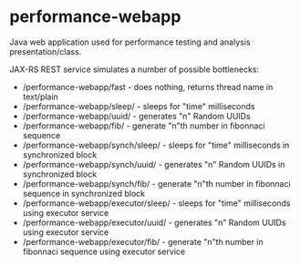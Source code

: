 performance-webapp
==================

Java web application used for performance testing and analysis presentation/class.

JAX-RS REST service simulates a number of possible bottlenecks:

* /performance-webapp/fast - does nothing, returns thread name in text/plain
* /performance-webapp/sleep/<time> - sleeps for "time" milliseconds
* /performance-webapp/uuid/<n> - generates "n" Random UUIDs
* /performance-webapp/fib/<n> - generate "n"th number in fibonnaci sequence
* /performance-webapp/synch/sleep/<time> - sleeps for "time" milliseconds in synchronized block
* /performance-webapp/synch/uuid/<n> - generates "n" Random UUIDs in synchronized block
* /performance-webapp/synch/fib/<n> - generate "n"th number in fibonnaci sequence in synchronized block
* /performance-webapp/executor/sleep/<time> - sleeps for "time" milliseconds using executor service
* /performance-webapp/executor/uuid/<n> - generates "n" Random UUIDs using executor service
* /performance-webapp/executor/fib/<n> - generate "n"th number in fibonnaci sequence using executor service
